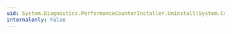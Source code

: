 ```yaml
---
uid: System.Diagnostics.PerformanceCounterInstaller.Uninstall(System.Collections.IDictionary)
internalonly: False
---
```

